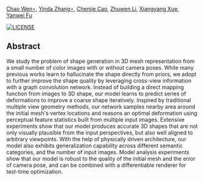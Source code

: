 [Chao Wen⋆](https://walsvid.github.io/),
[Yinda Zhang⋆](https://www.zhangyinda.com/),
[Chenjie Cao](https://github.com/ewrfcas),
[Zhuwen Li](https://scholar.google.com.sg/citations?user=gIBLutQAAAAJ&hl=en),
[Xiangyang Xue](https://scholar.google.com.hk/citations?user=DTbhX6oAAAAJ&hl=zh-CN),
[Yanwei Fu](http://yanweifu.github.io/)

[![LICENSE](https://img.shields.io/github/license/ewrfcas/Pixel2MeshPlusPlus-MVDISN)](https://github.com/ewrfcas/Pixel2MeshPlusPlus-MVDISN/blob/main/LICENSE)

## Abstract

We study the problem of shape generation in 3D mesh representation from a small number of color images with or without camera poses.
While many previous works learn to hallucinate the shape directly from priors, we adopt to further improve the shape quality by 
leveraging cross-view information with a graph convolution network. Instead of building a direct mapping function from images to 
3D shape, our model learns to predict series of deformations to improve a coarse shape iteratively. Inspired by traditional multiple
view geometry methods, our network samples nearby area around the initial mesh's vertex locations and reasons an optimal deformation 
using perceptual feature statistics built from multiple input images. Extensive experiments show that our model produces accurate 3D 
shapes that are not only visually plausible from the input perspectives, but also well aligned to arbitrary viewpoints. With the help 
of physically driven architecture, our model also exhibits generalization capability across different semantic categories, and the 
number of input images. Model analysis experiments show that our model is robust to the quality of the initial mesh and the error of
camera pose, and can be combined with a differentiable renderer for test-time optimization.

